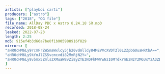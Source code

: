 ```yaml
---
artists: ["playboi carti"]
producers: ["astro"]
tags: ["2018", "OG file"]
file_name: AllDay PBC x Astro 8.24.18 SR.mp3
recorded: 2018-08-24
leaked: 2022-07-23
length: 2:25 
md5: 915ef4b3d66a7be0f1b005988916f829
mirrors: [
"aHR0cHM6Ly9rcmFrZW5maWxlcy5jb20vdmlldy84MEVVcXVDT2l0L2ZpbGUuaHRtbA==",
"aHR0cHM6Ly9kYnJlZS5vcmcvdi82MmRjN2Y=",
"aHR0cHM6Ly9vbmx5ZmlsZXMuaW8vZi8yZTE3NDFkMWYwNzI0MTdkYmE2NzY2MGUxYzA3ZDRkNQ=="
]
---
```

